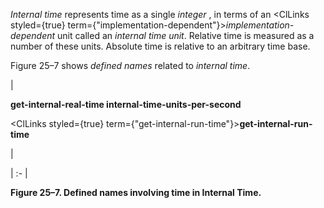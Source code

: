 



*Internal time* represents time as a single *integer* , in terms of an <ClLinks styled={true} term={"implementation-dependent"}><i>implementation-dependent</i></ClLinks> unit called an *internal time unit*. Relative time is measured as a number of these units. Absolute time is relative to an arbitrary time base. 



Figure 25–7 shows *defined names* related to *internal time*. 



|<p>**get-internal-real-time internal-time-units-per-second** </p><p><ClLinks styled={true} term={"get-internal-run-time"}><b>get-internal-run-time</b></ClLinks></p>|

| :- |





**Figure 25–7. Defined names involving time in Internal Time.** 



